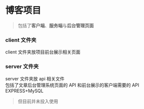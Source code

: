 # 博客项目

> 包括了**客户端**、**服务端**与**后台管理页面**

### client 文件夹

client 文件夹放项目前台展示相关页面  

### server 文件夹

server 文件夹放 api 相关文件  
包括了文章后台管理系统页面的 API 和前台展示的客户端需要的 API  
EXPRESS+MySQL
>但目前并未投入使用
